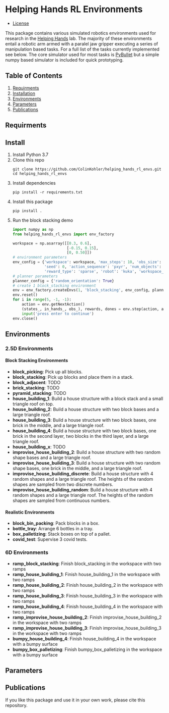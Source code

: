 # Helping Hands RL Environments
- [License](https://github.com/ColinKohler/helping_hands_rl_envs/blob/master/LICENSE)

This package contains various simulated robotics environments used for research in the [Helping Hands](https://www2.ccs.neu.edu/research/helpinghands/) lab.
The majority of these environments entail a robotic arm armed with a paralel jaw gripper executing a series of manipulation based tasks. For a full list of 
the tasks currently implemented see below. The core simulator used for most tasks is [PyBullet](https://github.com/bulletphysics/bullet3) but a simple numpy
based simulator is included for quick prototyping. 

## Table of Contents
1. [Requirments](#requirements)
2. [Installation](#install)
3. [Environments](#envs)
4. [Parameters](#parameters)
5. [Publications](#publications)

<a name="requirments"></a>
## Requirments

<a name="install"></a>
## Install
1. Install Python 3.7
2. Clone this repo
    ```
    git clone https://github.com/ColinKohler/helping_hands_rl_envs.git
    cd helping_hands_rl_envs
    ```
3. Install dependencies
    ```
    pip install -r requirements.txt 
    ```
4. Install this package
    ```
    pip install .
    ```
5. Run the block stacking demo
    ```python
    import numpy as np
    from helping_hands_rl_envs import env_factory
    
    workspace = np.asarray([[0.3, 0.6],
                            [-0.15, 0.15],
                            [0, 0.50]])
    # environment parameters
    env_config = {'workspace': workspace, 'max_steps': 10, 'obs_size': 90, 'render': True, 'fast_mode': True,
                  'seed': 0, 'action_sequence': 'pxyr', 'num_objects': 4, 'random_orientation': True,
                  'reward_type': 'sparse', 'robot': 'kuka', 'workspace_check': 'point'}
    # planner parameters
    planner_config = {'random_orientation': True}
    # create 1 block_stacking environment
    env = env_factory.createEnvs(1, 'block_stacking', env_config, planner_config)
    env.reset()
    for i in range(5, -1, -1):
        action = env.getNextAction()
        (states_, in_hands_, obs_), rewards, dones = env.step(action, auto_reset=False)
        input('press enter to continue')
    env.close()
    ```

## Environments
### 2.5D Environments
#### Block Stacking Environments
- **block_picking**: Pick up all blocks.
- **block_stacking**: Pick up blocks and place them in a stack. 
- **block_adjacent**: TODO
- **brick_stacking**: TODO
- **pyramid_stacking**: TODO
- **house_building_1**: Build a house structure with a block stack and a small triangle roof on top.
- **house_building_2**: Build a house structure with two block bases and a large triangle roof.
- **house_building_3**: Build a house structure with two block bases, one brick in the middle, and a large triangle roof.
- **house_building_4**: Build a house structure with two block bases, one brick in the second layer, two blocks in the third layer, and a large triangle roof.
- **house_building_x**: TODO
- **improvise_house_building_2**: Build a house structure with two random shape bases and a large triangle roof.
- **improvise_house_building_3**: Build a house structure with two random shape bases, one brick in the middle, and a large triangle roof.
- **improvise_house_building_discrete**: Build a house structure with 4 random shapes and a large triangle roof. The heights of the random shapes are sampled from two discrete numbers.
- **improvise_house_building_random**: Build a house structure with 4 random shapes and a large triangle roof. The heights of the random shapes are sampled from continuous numbers.
#### Realistic Environments
- **block_bin_packing**: Pack blocks in a box.
- **bottle_tray**: Arrange 6 bottles in a tray.
- **box_palletizing**: Stack boxes on top of a pallet.
- **covid_test**: Supervise 3 covid tests.

### 6D Environments
- **ramp_block_stacking**: Finish block_stacking in the workspace with two ramps
- **ramp_house_building_1**: Finish house_building_1 in the workspace with two ramps
- **ramp_house_building_2**: Finish house_building_2 in the workspace with two ramps
- **ramp_house_building_3**: Finish house_building_3 in the workspace with two ramps
- **ramp_house_building_4**: Finish house_building_4 in the workspace with two ramps
- **ramp_improvise_house_building_2**: Finish improvise_house_building_2 in the workspace with two ramps
- **ramp_improvise_house_building_3**: Finish improvise_house_building_3 in the workspace with two ramps
- **bumpy_house_building_4**: Finish house_building_4 in the workspace with a bumpy surface
- **bumpy_box_palletizing**: Finish bumpy_box_palletizing in the workspace with a bumpy surface

<a name="parameters"></a>
## Parameters

<a name="publications"></a>
## Publications
If you like this package and use it in your own work, please cite this repository.
